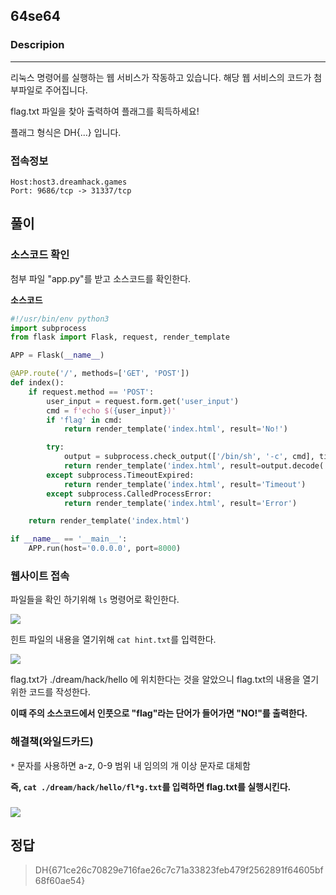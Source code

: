 ## 64se64

### Descripion
--------------
리눅스 명령어를 실행하는 웹 서비스가 작동하고 있습니다.
해당 웹 서비스의 코드가 첨부파일로 주어집니다.

flag.txt 파일을 찾아 출력하여 플래그를 획득하세요! 

플래그 형식은 DH{...} 입니다.


### 접속정보
    Host:host3.dreamhack.games
    Port: 9686/tcp -> 31337/tcp


## 풀이

### 소스코드 확인
첨부 파일 "app.py"를 받고 소스코드를 확인한다.

**소스코드**
```python
#!/usr/bin/env python3
import subprocess
from flask import Flask, request, render_template

APP = Flask(__name__)

@APP.route('/', methods=['GET', 'POST'])
def index():
    if request.method == 'POST':
        user_input = request.form.get('user_input')
        cmd = f'echo $({user_input})'
        if 'flag' in cmd:
            return render_template('index.html', result='No!')

        try:
            output = subprocess.check_output(['/bin/sh', '-c', cmd], timeout=5)
            return render_template('index.html', result=output.decode('utf-8'))
        except subprocess.TimeoutExpired:
            return render_template('index.html', result='Timeout')
        except subprocess.CalledProcessError:
            return render_template('index.html', result='Error')

    return render_template('index.html')

if __name__ == '__main__':
    APP.run(host='0.0.0.0', port=8000)
```
### 웹사이트 접속

파일들을 확인 하기위해 ```ls``` 명령어로 확인한다.

<img src ="https://github.com/ckrhehfl/study/tree/main/dreamhack/0.Dream_Beginners/img/2-1.png">

힌트 파일의 내용을 열기위해 ```cat hint.txt```를 입력한다.

<img src ="https://github.com/ckrhehfl/study/tree/main/dreamhack/0.Dream_Beginners/img/2-2.png">

flag.txt가 ./dream/hack/hello 에 위치한다는 것을 알았으니 flag.txt의 내용을 열기위한 코드를 작성한다.


**이때 주의 소스코드에서 인풋으로 "flag"라는 단어가 들어가면 "NO!"를 출력한다.**

### 해결책(와일드카드)
```*``` 문자를 사용하면 a-z, 0-9 범위 내 임의의 개 이상 문자로 대체함

**즉, ```cat ./dream/hack/hello/fl*g.txt```를 입력하면 flag.txt를 실행시킨다.**


###
<img src ="https://github.com/ckrhehfl/study/tree/main/dreamhack/0.Dream_Beginners/img/2-3.png">





## 정답
>DH{671ce26c70829e716fae26c7c71a33823feb479f2562891f64605bf68f60ae54}